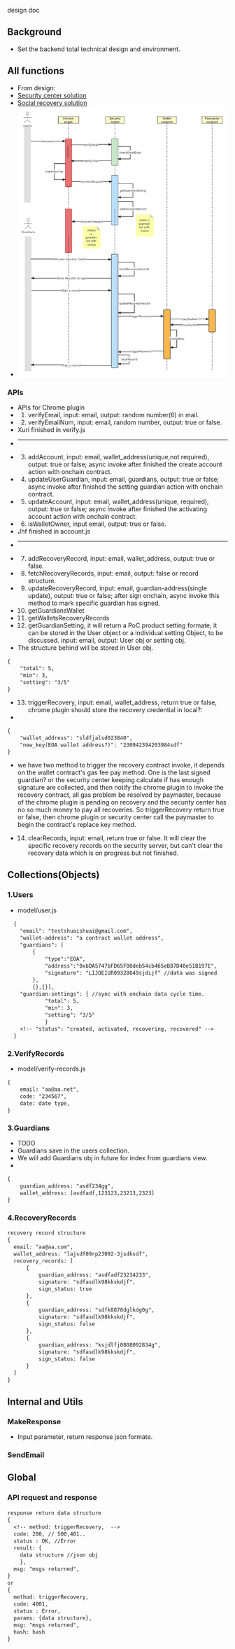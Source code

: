 design doc
## Background
+ Set the backend total technical design and environment.
## All functions
+ From design: 
+ [Security center solution](https://github.com/proofofsoulprotocol/smart-contract-wallet-4337/blob/main/dev-docs/security-center-solution.md)
+ [Social recovery solution](https://github.com/proofofsoulprotocol/smart-contract-wallet-4337/blob/main/dev-docs/Social-recovery-solution.md)
+ ![See the flow](recovery-sequence-diagram.png)
### APIs
+ APIs for Chrome plugin 
+ 1. verifyEmail, input: email, output: random number(6) in mail.
+ 2. verifyEmailNum, input: email, random number, output: true or false.
+ Xuri finished in verify.js
+ -----
+ 3. addAccount, input: email, wallet_address(unique,not required), output: true or false; async invoke after finished the create account action with onchain contract.
+ 4. updateUserGuardian, input: email, guardians, output: true or false; async invoke after finished the setting guardian action with onchain contract.
+ 5. updateAccount, input: email, wallet_address(unique, required), output: true or false; async invoke after finished the activating account action with onchain contract.
+ 6. isWalletOwner, input email, output: true or false.
+ Jhf finished in account.js
+ ------
+ 7. addRecoveryRecord, input: email, wallet_address, output: true or false.
+ 8. fetchRecoveryRecords, input: email, output: false or record structure.
+ 9. updateRecoveryRecord, input: email, guardian-address(single update), output: true or false; after sign onchain, async invoke this method to mark specific guardian has signed.
+ 10. getGuardiansWallet
+ 11. getWalletsRecoveryRecords
+ 12. getGuardianSetting, it will return a PoC product setting formate, it can be stored in the User object or a individual setting Object, to be discussed. input: email, output: User obj or setting obj.
+ The structure behind will be stored in User obj.
```
{
    "total": 5,
    "min": 3,
    "setting": "3/5"
}
```
+ 13. triggerRecovery, input: email, wallet_address, return true or false, chrome plugin should store the recovery credential in local?: 
+ 
```
{
    "wallet_address": "sldfjalsd023840",
    "new_key(EOA wallet address?)": "230942394203984sdf"
}
```
+ we have two method to trigger the recovery contract invoke, it depends on the wallet contract's gas fee pay method. One is the last signed guardian? or the security center keeping calculate if has enough signature are collected, and then notify the chrome plugin to invoke the recovery contract, all gas problem be resolved by paymaster, because of the chrome plugin is pending on recovery and the security center has no so much money to pay all recoveries. So triggerRecovery return true or false, then chrome plugin or security center call the paymaster to begin the contract's replace key method.

+ 14. clearRecords, input: email, return true or false. It will clear the specific recovery records on the security server, but can't clear the recovery data which is on progress but not finished.


## Collections(Objects)
### 1.Users
+ model/user.js
```
  { 
    "email": "testshuaishuai@gmail.com",
    "wallet-address": "a contract wallet address",
    "guardians": [
        {
            "type":"EOA",
            "address":"0xbDA5747bFD65F08deb54cb465eB87D40e51B197E",
            "signature": "LIJOEIUR09328049sjdijf" //data was signed
        },
        {},{}],
    "guardian-settings": { //sync with onchain data cycle time.
            "total": 5,
            "min": 3,
            "setting": "3/5"
            }    
    <!-- "status": "created, activated, recovering, recovered" -->
  }
```
### 2.VerifyRecords
+ model/verify-records.js
```
{
    email: "aa@aa.net",
    code: "234567",
    date: date type,
}
```
### 3.Guardians
+ TODO
+ Guardians save in the users collection.
+ We will add Guardians obj in future for index from guardians view.
+ 
```
{
    guardian_address: "asdf234gg",
    wallet_address: [asdfadf,123123,23213,2323]
}
```

### 4.RecoveryRecords

```
recovery record structure
{
  email: "aa@aa.com",
  wallet_address: "lajsdf09rp23092-3jsdksdf",
  recovery_records: [
      {
          guardian_address: "asdfadf23234233",
          signature: "sdfasdlk98kkskdjf",
          sign_status: true
      },
      {
          guardian_address: "sdfk8878dglkdg0g",
          signature: "sdfasdlk98kkskdjf",
          sign_status: false
      },
      {
          guardian_address: "ksjdlfj0808092834g",
          signature: "sdfasdlk98kkskdjf",
          sign_status: false
      }
  ]
}
```

## Internal and Utils
### MakeResponse
+ Input parameter, return response json formate.

### SendEmail

## Global
### API request and response
```
response return data structure 
{   
  <!-- method: triggerRecovery,  -->
  code: 200, // 500,401..
  status : OK, //Error
  result: {
    data structure //json obj
    },
  msg: "msgs returned",
}
or
{   
  method: triggerRecovery, 
  code: 4001, 
  status : Error, 
  params: {data structure},
  msg: "msgs returned",
  hash: hash
}

```



